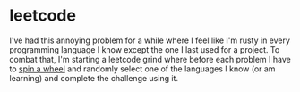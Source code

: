 # leetcode
 
I've had this annoying problem for a while where I feel like I'm rusty in every programming language I know except the one I last used for a project. To combat that, I'm starting a leetcode grind where before each problem I have to [spin a wheel](https://pickerwheel.com/pw?id=yvqiY) and randomly select one of the languages I know (or am learning) and complete the challenge using it.
